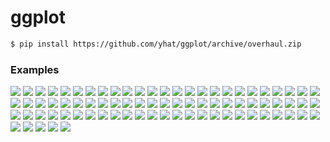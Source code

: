 # ggplot

```bash
$ pip install https://github.com/yhat/ggplot/archive/overhaul.zip
```




### Examples

![](./examples/example-01ab6e56-bc32-455e-9842-45262fd341ad.png)
![](./examples/example-02687ac6-7e68-4b28-9811-4ef487b20ba4.png)
![](./examples/example-0514c0ae-944a-40e6-80cb-c037bc6a619d.png)
![](./examples/example-0c9b8b58-fae4-447d-a78b-7913194cb1c8.png)
![](./examples/example-0e43ff98-aefd-44e4-9e30-02c9ccf13e90.png)
![](./examples/example-17bc1730-b20e-4d0c-a0ca-e40b517e82a3.png)
![](./examples/example-1c3fbee1-1745-4570-9a00-56efba3085c4.png)
![](./examples/example-1fbb7ef1-d295-464c-9234-38b54bb61e3d.png)
![](./examples/example-20ab89e2-7ab6-417d-bba7-148fb92a8e30.png)
![](./examples/example-20c9a55c-a526-4e85-af6b-8df86f466048.png)
![](./examples/example-21469f96-98ce-4ca1-b1df-2306308f8e4b.png)
![](./examples/example-21dedf76-0d4e-4074-b169-be7303e71dc1.png)
![](./examples/example-2217f545-17d4-44b6-8a2f-1361ea310c10.png)
![](./examples/example-2305e12b-23aa-4f41-bcd3-17d8a971eec8.png)
![](./examples/example-2d2ad075-79fe-4fff-bda0-b520b5804e8d.png)
![](./examples/example-311c7460-034d-48fc-ae71-d041c97663ef.png)
![](./examples/example-3325f55f-fb4b-4a29-a105-8fa5cc3e6140.png)
![](./examples/example-33cc1744-b9a7-4e2f-839a-73cc17dd11c3.png)
![](./examples/example-34691ced-fae4-44a5-9f4e-cc33232143b3.png)
![](./examples/example-34d773b9-ec68-40b1-999b-7bb07c208be9.png)
![](./examples/example-3708e145-8f1b-485e-8c30-3241861c9177.png)
![](./examples/example-44a1d142-63dc-4e73-9116-0b3c44ff9f33.png)
![](./examples/example-48d8985c-a028-49c4-8c4b-b7d0dd335293.png)
![](./examples/example-4a07a92f-f60c-4200-ba95-3e74dade461b.png)
![](./examples/example-4b291adb-5c6b-4a59-b494-43123aa39d3e.png)
![](./examples/example-4d23081c-e280-4664-b53d-a0f2e99f8479.png)
![](./examples/example-4e6211d3-7d99-49ef-9c1a-d00887add29b.png)
![](./examples/example-52ec20bb-446b-481e-a863-c65e40901446.png)
![](./examples/example-55b23c7f-b847-446d-80ff-0d613781190e.png)
![](./examples/example-5873a00c-ff47-4ab1-abe3-df8cc498c773.png)
![](./examples/example-58c02486-17c6-48f2-b435-acf8da63d12d.png)
![](./examples/example-5a7cbe1b-49ac-48a0-b3bc-15c2ad9183c5.png)
![](./examples/example-5b540976-f321-43fa-bcc4-4d147031bc1a.png)
![](./examples/example-5dddf73e-92e0-409d-9a95-f863b2c33d82.png)
![](./examples/example-5f144c4e-33f3-44b5-b418-eaff8ada2054.png)
![](./examples/example-648372f0-df2e-49e4-a5ef-cb0e1b0a1933.png)
![](./examples/example-64b7425d-136f-48bd-a044-3e8cf869eea9.png)
![](./examples/example-6fc05099-0330-4151-bc2c-0f18a28f7730.png)
![](./examples/example-718416d1-895b-4883-8a30-ded4525e1719.png)
![](./examples/example-7659cb36-63c9-4760-90e4-eece63890a67.png)
![](./examples/example-76b48b01-1b41-4bf9-9880-a98acee7113c.png)
![](./examples/example-811d20c0-2e38-4f59-979a-eb86e0b28e96.png)
![](./examples/example-8f4fbffe-2999-42b0-9c34-de6f0b205733.png)
![](./examples/example-8fccad7a-020c-4018-b7b1-569d73bdec89.png)
![](./examples/example-904401f7-bc70-44f2-9440-845326905ed8.png)
![](./examples/example-91784097-6377-4302-b9e1-b6735a01a235.png)
![](./examples/example-96057f1a-6090-41f7-8d1a-129d6fdb78be.png)
![](./examples/example-a0610ead-f774-4be3-a876-431442e086b6.png)
![](./examples/example-a1e27e56-60f3-4d1e-9024-6b11e177a33c.png)
![](./examples/example-a2af229a-ee7d-49a0-b163-a1e129570096.png)
![](./examples/example-a3c87a12-0d9b-4747-8c2c-0ff6fe3e3cc5.png)
![](./examples/example-a42c09e5-9977-4dbf-a9f6-32a1ced8b1d5.png)
![](./examples/example-a5d47561-773c-49f8-b76a-91beaf1ecbb2.png)
![](./examples/example-a7cf1dd8-104e-419c-90c7-ec0e5a5d10d7.png)
![](./examples/example-a864af7f-458c-4017-b8c2-298d43afce77.png)
![](./examples/example-aa977288-9cca-45d1-b743-c6e49b814cd7.png)
![](./examples/example-ac1e1301-535f-4e59-91fa-d4c20d4fd23d.png)
![](./examples/example-ad142339-1827-465e-86b0-478bcb5edbd4.png)
![](./examples/example-b03399cc-ce45-44a9-b701-23f91c57a6cf.png)
![](./examples/example-b2ed9041-ba23-470c-b10a-a461e6c0fa79.png)
![](./examples/example-b4119243-8530-4429-9e93-ced574b2ce05.png)
![](./examples/example-b86fdc16-ecb3-4b6a-b22e-386af6601b15.png)
![](./examples/example-be8292ab-13dd-4192-8c0e-5ecb95e90cf6.png)
![](./examples/example-c1ea42e5-435b-4e5e-9f2c-95bbe85e25d5.png)
![](./examples/example-c5500838-014d-4fe3-809b-314cbf214d98.png)
![](./examples/example-c600700b-d3b1-4fea-82cc-cd9d3582c93b.png)
![](./examples/example-c6f0adff-ae6c-4c71-976e-a893be58c81f.png)
![](./examples/example-c7c0a380-f50b-413a-beeb-b006e5740363.png)
![](./examples/example-c9358e27-5145-447d-b31d-5ce6126cb1c1.png)
![](./examples/example-c9c55564-02d9-4e5d-ba24-0ff411944aec.png)
![](./examples/example-cd2bd612-e802-4910-924a-b7d77d3b9735.png)
![](./examples/example-cd64f522-058b-49f0-a535-8401016fcfd4.png)
![](./examples/example-d44c50b7-4cd5-4cd1-b901-e28dd4e25686.png)
![](./examples/example-d951516d-6083-4b4f-b882-913f7024e9c5.png)
![](./examples/example-dd48ccf1-f982-4fa5-9f92-065dcc44372e.png)
![](./examples/example-dddae5d3-9714-4dd5-9c01-e674eafe18de.png)
![](./examples/example-e38514e1-2aaa-4893-ba56-62b767649a74.png)
![](./examples/example-ee62897e-f7c4-49c4-825e-9d8176fa32ed.png)
![](./examples/example-f8aa92cf-1910-4c40-b11f-bb8079d4ccd8.png)
![](./examples/example-fe1a8632-640a-470d-9a9a-1bdc3477fca3.png)
